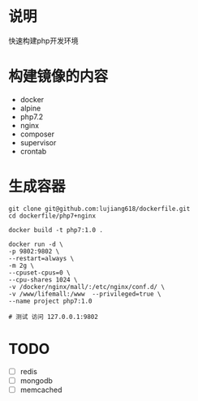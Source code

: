 
# 说明
快速构建php开发环境

# 构建镜像的内容
+ docker
+ alpine
+ php7.2
+ nginx
+ composer
+ supervisor
+ crontab

# 生成容器
```
git clone git@github.com:lujiang618/dockerfile.git
cd dockerfile/php7+nginx

docker build -t php7:1.0 .

docker run -d \
-p 9802:9802 \
--restart=always \
-m 2g \
--cpuset-cpus=0 \
--cpu-shares 1024 \
-v /docker/nginx/mall/:/etc/nginx/conf.d/ \
-v /www/lifemall:/www  --privileged=true \
--name project php7:1.0

# 测试 访问 127.0.0.1:9802

```



# TODO
- [ ] redis
- [ ] mongodb
- [ ] memcached